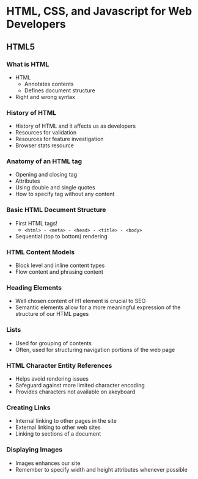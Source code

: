 # HTML, CSS, and Javascript for Web Developers

## HTML5

### What is HTML
- HTML
  - Annotates contents
  - Defines document structure
- Right and wrong syntax

### History of HTML

- History of HTML and it affects us as developers
- Resources for validation
- Resources for feature investigation
- Browser stats resource

### Anatomy of an HTML tag

- Opening and closing tag
- Attributes
- Using double and single quotes
- How to specify tag without any content

### Basic HTML Document Structure

- First HTML tags!
  - `<html> - <meta> - <head> - <title> - <body>`
- Sequential (top to bottom) rendering

### HTML Content Models

- Block level and inline content types
- Flow content and phrasing content

### Heading Elements

- Well chosen content of H1 element is crucial to SEO
- Semantic elements allow for a more meaningful expression of the structure of our HTML pages

### Lists

- Used for grouping of contents
- Often, used for structuring navigation portions of the web page

### HTML Character Entity References

- Helps avoid rendering issues
- Safeguard against more limited character encoding
- Provides characters not available on akeyboard

### Creating Links

- Internal linking to other pages in the site
- External linking to other web sites
- Linking to sections of a document

### Displaying Images

- Images enhances our site
- Remember to specify width and height attributes whenever possible

